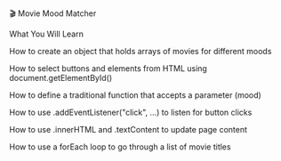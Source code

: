 🎬 Movie Mood Matcher

What You Will Learn

How to create an object that holds arrays of movies for different moods

How to select buttons and elements from HTML using document.getElementById()

How to define a traditional function that accepts a parameter (mood)

How to use .addEventListener("click", ...) to listen for button clicks

How to use .innerHTML and .textContent to update page content

How to use a forEach loop to go through a list of movie titles